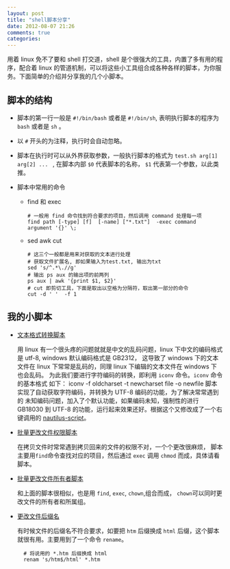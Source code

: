 ```yaml
---
layout: post
title: "shell脚本分享"
date: 2012-08-07 21:26
comments: true
categories: 
---
```


用着 linux 免不了要和 shell 打交道，shell 是个很强大的工具，内置了多有用的程序，配合着 linux 的管道机制，可以将这些小工具组合成各种各样的脚本，为你服务。下面简单的介绍并分享我的几个小脚本。

## 脚本的结构

* 脚本的第一行一般是 `#!/bin/bash` 或者是 `#!/bin/sh`, 表明执行脚本的程序为
  `bash` 或者是 `sh` 。

* 以 `#` 开头的为注释，执行时会自动忽略。

* 脚本在执行时可以从外界获取参数，一般执行脚本的格式为 `test.sh arg[1] arg[2] ... ` , 在脚本内部 `$0` 代表脚本的名称， `$1` 代表第一个参数，以此类推。

* 脚本中常用的命令

  - find 和 exec

        # 一般用 find 命令找到符合要求的项目，然后调用 command 处理每一项
        find path [-type] [f]  [-name] ["*.txt"]  -exec command argument '{}' \;

  - sed awk cut 
    
        # 这三个一般都是用来对获取的文本进行处理
        # 获取文件扩展名, 即如果输入为test.txt, 输出为txt
        sed 's/^.*\.//g'
        # 输出 ps aux 的输出项的前两列
        ps aux | awk '{print $1, $2}' 
        # cut 即剪切工具，下面是取出以空格为分隔符，取出第一部分的命令
        cut -d ' '  -f 1   

## 我的小脚本

* [文本格式转换脚本](/codes/iconv_shell.sh)

  用 linux 有一个很头疼的问题就就是中文的乱码问题，linux 下中文的编码格式是
  utf-8, windows 默认编码格式是 GB2312， 这导致了 windows 下的文本文件在
  linux 下常常是乱码的，同理 linux 下编辑的文本文件在 windows 下也会乱码。
  为此我们要进行字符编码的转换，即利用 `iconv` 命令。`iconv` 命令的基本格式
  如下：
        iconv -f oldcharset -t newcharset  file -o newfile 
  脚本实现了自动获取字符编码，并转换为 UTF-8 编码的功能，为了解决常常遇到的
  未知编码问题，加入了个默认功能，如果编码未知，强制性的进行 GB18030 到 
  UTF-8 的功能，运行起来效果还好。根据这个又修改成了一个右键调用的
  [nautilus-script](/codes/UTF8.sh)。

* [批量更改文件权限脚本](/codes/chmod_recursion.sh)
  
  在拷贝文件时常常遇到拷贝回来的文件的权限不对，一个个更改很麻烦，
  脚本主要用`find`命令查找对应的项目，然后通过 `exec` 调用 `chmod`
  而成，具体请看脚本。

* [批量更改文件所有者脚本](/codes/chown_recursion.sh)
  
  和上面的脚本很相似，也是用 `find`, `exec`, `chown`,组合而成，
  `chown`可以同时更改文件的所有者和所属组。

* [更改文件后缀名](/codes/mod-file-extension.sh)

  有时候文件的后缀名不符合要求，如要把 `htm` 后缀换成 `html` 后缀，这个脚本
  就很有用。主要用到了一个命令 `rename`。
       
        # 将说用的 *.htm 后缀换成 html
        renam 's/htm$/html' *.htm
       
    
 	
       
    
